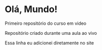 # Olá, Mundo!
 Primeiro repositório do curso em video

 Repositório criado durante uma aula ao vivo

 Essa linha eu adicionei diretamente no site
